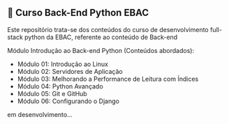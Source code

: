 ## 📝 Curso Back-End Python EBAC
Este repositório trata-se dos conteúdos do curso de desenvolvimento full-stack python da EBAC, referente ao conteúdo de Back-end

Módulo Introdução ao Back-end Python (Conteúdos abordados):
- Módulo 01: Introdução ao Linux
- Módulo 02: Servidores de Aplicação
- Módulo 03: Melhorando a Performance de Leitura com Índices 
- Módulo 04: Python Avançado
- Módulo 05: Git e GitHub
- Módulo 06: Configurando o Django

em desenvolvimento...